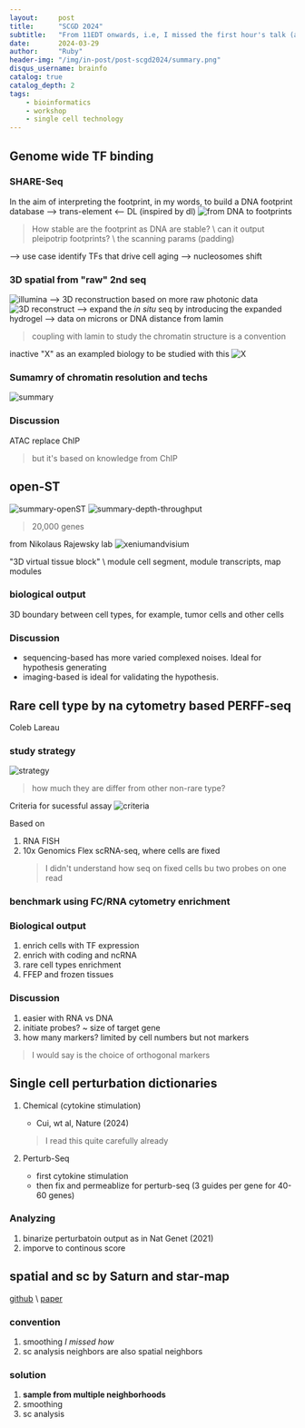 ```yaml
---
layout:     post
title:      "SCGD 2024"
subtitle:   "From 11EDT onwards, i.e, I missed the first hour's talk (again)"
date:       2024-03-29
author:     "Ruby"
header-img: "/img/in-post/post-scgd2024/summary.png"
disqus_username: brainfo
catalog: true
catalog_depth: 2
tags:
    - bioinformatics 
    - workshop 
    - single cell technology
---
```



## Genome wide TF binding

### SHARE-Seq

In the aim of interpreting the footprint, in my words, to build a DNA footprint database --> trans-element
<-- DL (inspired by dl)
![from DNA to footprints](/img/in-post/post-scg2024/image.png)
> How stable are the footprint as DNA are stable? \\
> can it output pleipotrip footprints? \\
> the scanning params (padding)

--> use case
identify TFs that drive cell aging --> nucleosomes shift

### 3D spatial from "raw" 2nd seq

![illumina](/img/in-post/post-scg2024/image-1.png)
--> 3D reconstruction based on more raw photonic data
![3D reconstruct](/img/in-post/post-scg2024/image-2.png)
--> expand the *in situ* seq by introducing the expanded hydrogel --> data on microns or DNA distance from lamin

> coupling with lamin to study the chromatin structure is a convention

inactive "X" as an exampled biology to be studied with this
![X](/img/in-post/post-scg2024/image-3.png)

### Sumamry of chromatin resolution and techs

![summary](/img/in-post/post-scg2024/image-4.png)

### Discussion

ATAC replace ChIP
> but it's based on knowledge from ChIP

## open-ST

![summary-openST](/img/in-post/post-scg2024/image-6.png)
![summary-depth-throughput](/img/in-post/post-scg2024/image-7.png)
> 20,000 genes

from Nikolaus Rajewsky lab
![xeniumandvisium](/img/in-post/post-scg2024/image-5.png)

"3D virtual tissue block" \\
module cell segment, module transcripts, map modules

### biological output

3D boundary between cell types, for example, tumor cells and other cells

### Discussion

- sequencing-based has more varied complexed noises. Ideal for hypothesis generating
- imaging-based is ideal for validating the hypothesis.
  
## Rare cell type by na cytometry based PERFF-seq

Coleb Lareau

### study strategy

![strategy](/img/in-post/post-scg2024/strategy.png)

> how much they are differ from other non-rare type?

Criteria for sucessful assay
![criteria](/img/in-post/post-scg2024/rare.png)

Based on

1. RNA FISH
2. 10x Genomics Flex scRNA-seq, where cells are fixed
    > I didn't understand how seq on fixed cells bu two probes on one read

### benchmark using FC/RNA cytometry enrichment

### Biological output

1. enrich cells with TF expression
2. enrich with coding and ncRNA
3. rare cell types enrichment
4. FFEP and frozen tissues

### Discussion

1. easier with RNA vs DNA
2. initiate probes? ~ size of target gene
3. how many markers? limited by cell numbers but not markers

> I would say is the choice of orthogonal markers

## Single cell perturbation dictionaries

1. Chemical (cytokine stimulation)
   - Cui, wt al, Nature (2024)
    > I read this quite carefully already

2. Perturb-Seq
   - first cytokine stimulation
   - then fix and permeablize for perturb-seq (3 guides per gene for 40-60 genes)
  
### Analyzing

1. binarize perturbatoin output as in Nat Genet (2021)
2. imporve to continous score

## spatial and sc by Saturn and star-map

[github](https://github.com/wanglab-broad/spin) \\
[paper](https://www.biorxiv.org/content/10.1101/2023.06.30.547258v1)

### convention

1. smoothing *I missed how*
2. sc analysis
    neighbors are also spatial neighbors

### solution

1. **sample from multiple neighborhoods**
2. smoothing
3. sc analysis

